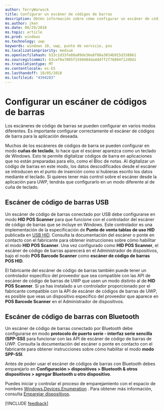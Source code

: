 ```yaml
---
author: TerryWarwick
title: Configurar un escáner de códigos de barras
description: Obtén información sobre cómo configurar un escáner de códigos de barras para la aplicación deseada.
ms.author: jken
ms.date: 08/29/2018
ms.topic: article
ms.prod: windows
ms.technology: uwp
keywords: windows 10, uwp, punto de servicio, pos
ms.localizationpriority: medium
ms.openlocfilehash: b33c1d33fe88a09de36e8f80a3034b915d338861
ms.sourcegitcommit: 63cef0a7805f1594984da4d4ff2f76894f12d942
ms.translationtype: MT
ms.contentlocale: es-ES
ms.lasthandoff: 10/05/2018
ms.locfileid: "4394283"
---
```

# <a name="configure-a-barcode-scanner"></a>Configurar un escáner de códigos de barras

Los escáneres de código de barras se pueden configurar en varios modos diferentes.  Es importante configurar correctamente el escáner de códigos de barra para la aplicación deseada.

Muchos de los escáneres de códigos de barra se pueden configurar en modo **cuñas de teclado**, lo hace que el escáner aparezca como un teclado de Windows.  Esto te permite digitalizar códigos de barra en aplicaciones que no están preparadas para ello, como el Bloc de notas.  Al digitalizar un código de barras en este modo, los datos descodificados desde el escáner se introducen en el punto de inserción como si hubieras escrito los datos mediante el teclado.  Si quieres tener más control sobre el escáner desde la aplicación para UWP, tendrás que configurarlo en un modo diferente al de cuña de teclado.

## <a name="usb-barcode-scanner"></a>Escáner de código de barras USB
Un escáner de código de barras conectado por USB debe configurarse en modo **HID POS Scanner** para que funcione con el controlador del escáner de código de barras que se incluye en Windows. Este controlador es una implementación de la especificación de **Punto de venta tablas de uso HID** publicada en [USB HID](http://www.usb.org/developers/hidpage/).  Consulta la documentación del escáner o ponte en contacto con el fabricante para obtener instrucciones sobre cómo habilitar el modo **HID POS Scanner**.  Una vez configurado como **HID POS Scanner**, el escáner de código de barras aparecerá en el Administrador de dispositivos, bajo el nodo **POS Barcode Scanner** como **escáner de código de barras POS HID**.

El fabricante del escáner de código de barras también puede tener un controlador específico del proveedor que sea compatible con las API de escáner de código de barras de UWP que usen un modo distinto al de **HID POS Scanner**.  Si ya has instalado a un controlador proporcionado por el fabricante compatible con la API de escáner de códigos de barras de UWP, es posible que veas un dispositivo específico del proveedor que aparece en **POS Barcode Scanner** en el Administrador de dispositivos.

## <a name="bluetooth-barcode-scanner"></a>Escáner de código de barras con Bluetooth
Un escáner de código de barras conectado por Bluetooth debe configurarse en modo **protocolo de puerto serie - interfaz serie sencilla (SPP-SSI)** para funcionar con las API de escáner de código de barras de UWP.  Consulta la documentación del escáner o ponte en contacto con el fabricante para obtener instrucciones sobre cómo habilitar el modo **modo SPP-SSI**.

Antes de poder usar el escáner de códigos de barras con Bluetooth debes emparejarlo en **Configuración > dispositivos > Bluetooth & otros dispositivos > agregar Bluetooth u otro dispositivo**.

Puedes iniciar y controlar el proceso de emparejamiento con el espacio de nombres [Windows.Devices.Enumeration](https://docs.microsoft.com/uwp/api/windows.devices.enumeration) .  Para obtener más información, consulta [Emparejar dispositivos](https://docs.microsoft.com/windows/uwp/devices-sensors/pair-devices).

[!INCLUDE [feedback](./includes/pos-feedback.md)]
